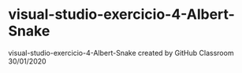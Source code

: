 # visual-studio-exercicio-4-Albert-Snake
visual-studio-exercicio-4-Albert-Snake created by GitHub Classroom
30/01/2020
